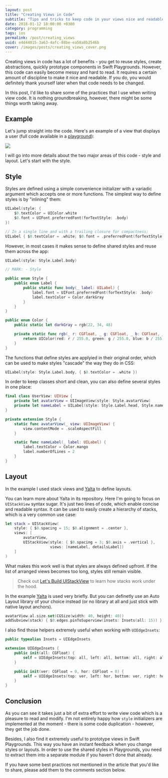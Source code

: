 ```yaml
---
layout: post
title: "Creating Views in Code"
subtitle: "Tips and tricks to keep code in your views nice and readable"
date: 2018-01-12 18:00:00 +0300
category: programming
tags: ios
permalink: /post/creating_views
uuid: e4d44015-3a63-4afc-88be-ea58a8b2546b
cover: /images/posts/creating_views_cover.png
---
```


Creating views in code has a lot of benefits - you get to reuse styles, create abstractions, quickly prototype components in Swift Playgrounds. However, this code can easily become messy and hard to read. It requires a certain amount of discipline to make it nice and readable. If you do, you would definitely thank yourself later when that code needs to be changed.

In this post, I'd like to share some of the practices that I use when writing view code. It is nothing groundbreaking, however, there might be some things worth taking away.

## Example

Let's jump straight into the code. Here's an example of a view that displays a user (full code available in a <a href="{{ site.url }}/playgrounds/creating_views.playground.zip">playground</a>):

<img src="{{ site.url }}/images/posts/creating_views_01.png" class="screenshot">

I will go into more details about the two major areas of this code - style and layout. Let's start with the style.

## Style

Styles are defined using a simple convenience initializer with a variadic argument which accepts one or more functions. The simplest way to define styles is by "inlining" them:

```swift
UILabel(style: {
    $0.textColor = UIColor.white
    $0.font = UIFont.preferredFont(forTextStyle: .body)
})

// In a single line and with a trailing closure for compactness:
UILabel { $0.textColor = .white; $0.font = .preferredFont(forTextStyle: .body) }
```

However, in most cases it makes sense to define shared styles and reuse them across the app:

```swift
UILabel(style: Style.Label.body)

// MARK: - Style

public enum Style {
    public enum Label {
        public static func body(_ label: UILabel) {
            label.font = UIFont.preferredFont(forTextStyle: .body)
            label.textColor = Color.darkGray
        }
    }
}

public enum Color {
    public static let darkGray = rgb(22, 34, 48)

    private static func rgb(_ r: CGFloat, _ g: CGFloat, _ b: CGFloat, _ a: CGFloat = 1.0) -> UIColor {
        return UIColor(red: r / 255.0, green: g / 255.0, blue: b / 255.0, alpha: a)
    }
}
```

The functions that define styles are applyied in their original order, which can be used to make styles "cascade" the way they do in CSS:

```swift
UILabel(style: Style.Label.body, { $0.textColor = .white })
```

In order to keep classes short and clean, you can also define several styles in one place:

```swift
final class UserView: UIView {
    private let avatarView = UIImageView(style: Style.avatarView)
    private let nameLabel = UILabel(style: Style.Label.head, Style.nameLabel)
}

private extension Style {
    static func avatarView(_ view: UIImageView) {
        view.contentMode = .scaleAspectFill
    }

    static func nameLabel(_ label: UILabel) {
        label.textColor = Color.mango
        label.numberOfLines = 2
    }
}
```

## Layout

In the example I used stack views and [Yalta](https://github.com/kean/Yalta) to define layouts.

You can learn more about Yalta in its repository. Here I'm going to focus on `UIStackView` syntax sugar. It's just two lines of code, which enable concise and readable syntax. It can be used to easily create a hierarchy of stacks, which is a very common use case:

```swift
let stack = UIStackView(
    style: { $0.spacing = 15; $0.alignment = .center },
    views: [
        avatarView,
        UIStackView(style: { $0.spacing = 3; $0.axis = .vertical },
                    views: [nameLabel, detailsLabel])
    ]
)
```

What makes this work well is that styles are always defined upfront. If the list of arranged views becomes too long, styles still remain visible. 

> Check out [Let's Build UIStackView](https://kean.github.io/post/lets-build-uistackview) to learn how stacks work under the hood.

In the example [Yalta](https://github.com/kean/Yalta) is used very briefly. But you can definetly use an Auto Layout library of your choice instead (or no library at all and just stick with native layout anchors).

```swift
avatarView.al.size.set(CGSize(width: 40, height: 40))
addSubview(stack) { $0.edges.pinToSuperview(insets: Insets(all: 15)) }
```

I also find those helpers extremely useful when working with `UIEdgeInsets`:

```swift
public typealias Insets = UIEdgeInsets

extension UIEdgeInsets {
    public init(all: CGFloat) {
        self = UIEdgeInsets(top: all, left: all, bottom: all, right: all)
    }

    public init(ver: CGFloat = 0, hor: CGFloat = 0) {
        self = UIEdgeInsets(top: ver, left: hor, bottom: ver, right: hor)
    }
}
```

## Conclusion

As you can see it takes just a bit of extra effort to write view code which is a pleasure to read and modify. I'm not entirely happy how `style` initializers are implemented at the moment - there is some code duplication - however, they get the job done.

Besides, I also find it extremely useful to prototype views in Swift Playgrounds. This way you have an instant feedback when you change styles or layouts. In order to use the shared styles in Playgrounds, you need to extract them into a separate module if you haven't done that already.

If you have some best practices not mentioned in the article that you'd like to share, please add them to the comments section below.
